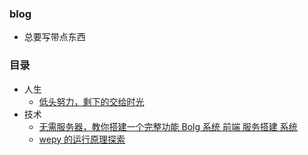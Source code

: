 ### blog
- 总要写带点东西
### 目录
- 人生
  - [低头努力，剩下的交给时光](https://github.com/loo41/Blog/issues/1)
- 技术
  - [无需服务器，教你搭建一个完整功能 Bolg 系统 前端 服务搭建 系统](https://github.com/loo41/Blog/issues/2)
  - [wepy 的运行原理探索](https://github.com/loo41/Blog/issues/3)
